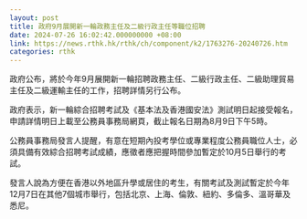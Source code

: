 ```yaml
---
layout: post
title: 政府9月展開新一輪政務主任及二級行政主任等職位招聘
date: 2024-07-26 16:02:42.000000000 +08:00
link: https://news.rthk.hk/rthk/ch/component/k2/1763276-20240726.htm
categories: rthk
---
```


政府公布，將於今年9月展開新一輪招聘政務主任、二級行政主任、二級助理貿易主任及二級運輸主任的工作，招聘詳情另行公布。

政府表示，新一輪綜合招聘考試及《基本法及香港國安法》測試明日起接受報名，申請詳情明日上載至公務員事務局網頁，截止報名日期為8月9日下午5時。

公務員事務局發言人提醒，有意在短期內投考學位或專業程度公務員職位人士，必須具備有效綜合招聘考試成績，應徵者應把握時間參加暫定於10月5日舉行的考試。

發言人說為方便在香港以外地區升學或居住的考生，有關考試及測試暫定於今年12月7日在其他7個城市舉行，包括北京、上海、倫敦、紐約、多倫多、溫哥華及悉尼。
